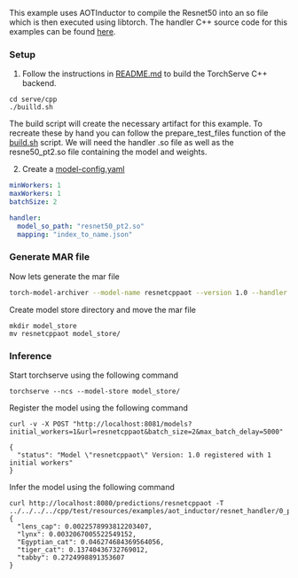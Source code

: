 This example uses AOTInductor to compile the Resnet50 into an so file which is then executed using libtorch.
The handler C++ source code for this examples can be found [here](src).

### Setup
1. Follow the instructions in [README.md](../../../../cpp/README.md) to build the TorchServe C++ backend.

```
cd serve/cpp
./builld.sh
```

The build script will create the necessary artifact for this example.
To recreate these by hand you can follow the prepare_test_files function of the [build.sh](../../../../cpp/build.sh) script.
We will need the handler .so file as well as the resne50_pt2.so file containing the model and weights.

2. Create a [model-config.yaml](model-config.yaml)

```yaml
minWorkers: 1
maxWorkers: 1
batchSize: 2

handler:
  model_so_path: "resnet50_pt2.so"
  mapping: "index_to_name.json"
```

### Generate MAR file

Now lets generate the mar file

```bash
torch-model-archiver --model-name resnetcppaot --version 1.0 --handler ../../../../cpp/_build/test/resources/examples/aot_inductor/resnet_handler/libresnet_handler:ResnetCppHandler --runtime LSP --extra-files index_to_name.json,../../../../cpp/_build/test/resources/examples/aot_inductor/resnet_handler/resnet50_pt2.so --config-file model-config.yaml --archive-format no-archive
```

Create model store directory and move the mar file

```
mkdir model_store
mv resnetcppaot model_store/
```

### Inference

Start torchserve using the following command

```
torchserve --ncs --model-store model_store/
```

Register the model using the following command

```
curl -v -X POST "http://localhost:8081/models?initial_workers=1&url=resnetcppaot&batch_size=2&max_batch_delay=5000"

{
  "status": "Model \"resnetcppaot\" Version: 1.0 registered with 1 initial workers"
}
```

Infer the model using the following command

```
curl http://localhost:8080/predictions/resnetcppaot -T ../../../../cpp/test/resources/examples/aot_inductor/resnet_handler/0_png.pt
{
  "lens_cap": 0.0022578993812203407,
  "lynx": 0.0032067005522549152,
  "Egyptian_cat": 0.046274684369564056,
  "tiger_cat": 0.13740436732769012,
  "tabby": 0.2724998891353607
}
```

